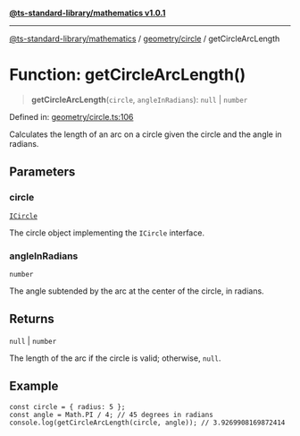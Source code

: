 [**@ts-standard-library/mathematics v1.0.1**](../../../README.md)

***

[@ts-standard-library/mathematics](../../../README.md) / [geometry/circle](../README.md) / getCircleArcLength

# Function: getCircleArcLength()

> **getCircleArcLength**(`circle`, `angleInRadians`): `null` \| `number`

Defined in: [geometry/circle.ts:106](https://github.com/gabaudette/ts-stdlib/blob/7333da76bc775fbabd0907ad8519b912cfc2fe26/packages/mathematics/src/geometry/circle.ts#L106)

Calculates the length of an arc on a circle given the circle and the angle in radians.

## Parameters

### circle

[`ICircle`](../interfaces/ICircle.md)

The circle object implementing the `ICircle` interface.

### angleInRadians

`number`

The angle subtended by the arc at the center of the circle, in radians.

## Returns

`null` \| `number`

The length of the arc if the circle is valid; otherwise, `null`.

## Example

```
const circle = { radius: 5 };
const angle = Math.PI / 4; // 45 degrees in radians
console.log(getCircleArcLength(circle, angle)); // 3.9269908169872414
```
